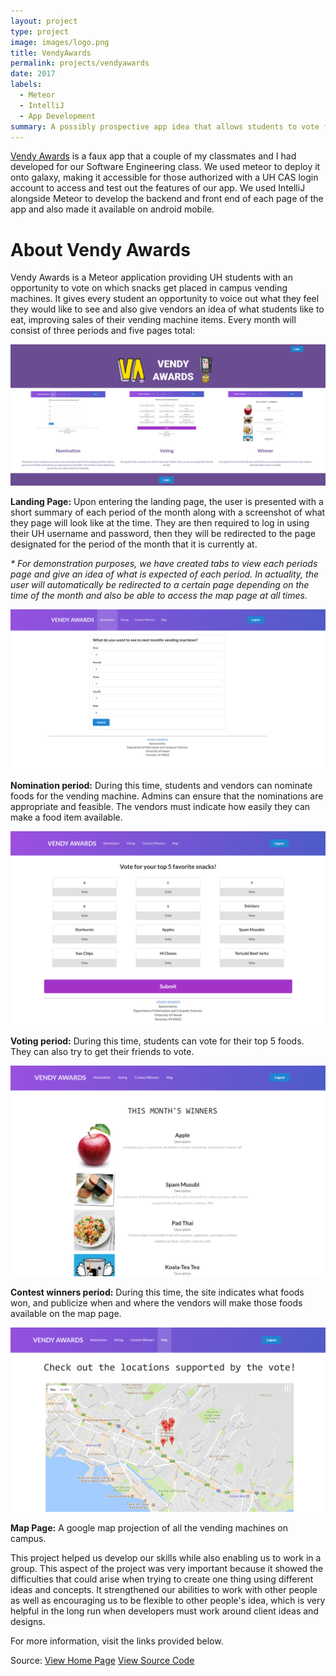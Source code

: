 ```yaml
---
layout: project
type: project
image: images/logo.png
title: VendyAwards
permalink: projects/vendyawards
date: 2017
labels:
  - Meteor
  - IntelliJ
  - App Development
summary: A possibly prospective app idea that allows students to vote for what they would like to see in the UH vending machines every month.
---
```


<p>
  <a href="https://vendyawards.meteorapp.com/">Vendy Awards</a> is a faux app that a couple of my classmates and I had developed for our Software Engineering class. We used meteor to deploy it onto galaxy, making it accessible for those authorized with a UH CAS login account to access and test out the features of our app. We used IntelliJ alongside Meteor to develop the backend and front end of each page of the app and also made it available on android mobile.
</p>

<h1>About Vendy Awards</h1>

<p>
Vendy Awards is a Meteor application providing UH students with an opportunity to vote on which snacks get placed in campus vending machines. It gives every student an opportunity to voice out what they feel they would like to see and also give vendors an idea of what students like to eat, improving sales of their vending machine items. Every month will consist of three periods and five pages total:
</p>

<img class="ui image" src="../images/VAlanding.png" >
<p>
  <b>Landing Page:</b> Upon entering the landing page, the user is presented with a short summary of each period of the month along with a screenshot of what they page will look like at the time. They are then required to log in using their UH username and password, then they will be redirected to the page designated for the period of the month that it is currently at. 
</p>

<p>
<i> * For demonstration purposes, we have created tabs to view each periods page and give an idea of what is expected of each period. In actuality, the user will automatically be redirected to a certain page depending on the time of the month and also be able to access the map page at all times.</i>
</p>

<img class="ui image" src="../images/VAnomination.png" >
<p>
  <b>Nomination period:</b> During this time, students and vendors can nominate foods for the vending machine. Admins can ensure that the nominations are appropriate and feasible. The vendors must indicate how easily they can make a food item available.
</p>

<img class="ui image" src="../images/VAvoting.png" >
<p>
  <b>Voting period:</b> During this time, students can vote for their top 5 foods. They can also try to get their friends to vote.
</p>

<img class="ui image" src="../images/VAcontestwinners.png" >
<p>
  <b>Contest winners period:</b> During this time, the site indicates what foods won, and publicize when and where the vendors will make those foods available on the map page.
</p>

<img class="ui image" src="../images/VAmap.png" >
<p>
  <b>Map Page:</b> A google map projection of all the vending machines on campus.
</p>

<p>
This project helped us develop our skills while also enabling us to work in a group. This aspect of the project was very important because it showed the difficulties that could arise when trying to create one thing using different ideas and concepts. It strengthened our abilities to work with other people as well as encouraging us to be flexible to other people's idea, which is very helpful in the long run when developers must work around client ideas and designs.
</p>

</p>
For more information, visit the links provided below.
</p>

Source: 
  <a href="https://vendyawards.github.io"><i class="github alternate icon"></i>View Home Page</a>
  <a href="https://github.com/vendyawards/vendyawards"><i class="github square icon"></i>View Source Code</a>
